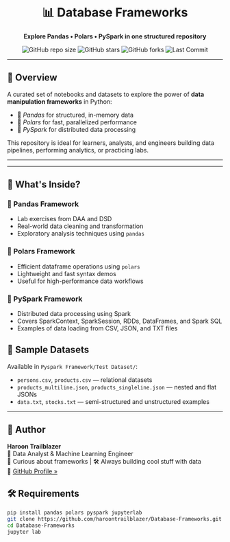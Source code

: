 <div align="center">

# 📊 Database Frameworks  
**Explore Pandas • Polars • PySpark in one structured repository**

![GitHub repo size](https://img.shields.io/github/repo-size/haroontrailblazer/Database-Frameworks?color=blue&style=for-the-badge)
![GitHub stars](https://img.shields.io/github/stars/haroontrailblazer/Database-Frameworks?color=yellow&style=for-the-badge)
![GitHub forks](https://img.shields.io/github/forks/haroontrailblazer/Database-Frameworks?color=orange&style=for-the-badge)
![Last Commit](https://img.shields.io/github/last-commit/haroontrailblazer/Database-Frameworks?style=for-the-badge)


</div>

---

## 🚀 Overview

A curated set of notebooks and datasets to explore the power of **data manipulation frameworks** in Python:  
- 📘 *Pandas* for structured, in-memory data  
- 📙 *Polars* for fast, parallelized performance  
- 📕 *PySpark* for distributed data processing  

This repository is ideal for learners, analysts, and engineers building data pipelines, performing analytics, or practicing labs.

---



---

## 🧠 What's Inside?

### 🔹 Pandas Framework
- Lab exercises from DAA and DSD
- Real-world data cleaning and transformation
- Exploratory analysis techniques using `pandas`

### 🔹 Polars Framework
- Efficient dataframe operations using `polars`
- Lightweight and fast syntax demos
- Useful for high-performance data workflows

### 🔹 PySpark Framework
- Distributed data processing using Spark
- Covers SparkContext, SparkSession, RDDs, DataFrames, and Spark SQL
- Examples of data loading from CSV, JSON, and TXT files

## 🧪 Sample Datasets

Available in `Pyspark Framework/Test Dataset/`:

- `persons.csv`, `products.csv` — relational datasets
- `products_multiline.json`, `products_singleline.json` — nested and flat JSONs
- `data.txt`, `stocks.txt` — semi-structured and unstructured examples

---

## 🙌 Author

**Haroon Trailblazer**  
📍 Data Analyst & Machine Learning Engineer  
🧠 Curious about frameworks | 🛠 Always building cool stuff with data  
🔗 [GitHub Profile »](https://github.com/haroontrailblazer)


## 🛠️ Requirements

```bash
pip install pandas polars pyspark jupyterlab
git clone https://github.com/haroontrailblazer/Database-Frameworks.git
cd Database-Frameworks
jupyter lab
